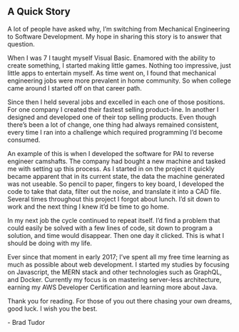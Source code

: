 <h2>A Quick Story</h2>
<p>
A lot of people have asked why, I’m switching from Mechanical Engineering to Software Development.  My hope in sharing this story is to answer that question.
</p>
<p>
When I was 7 I taught myself Visual Basic.  Enamored with the ability to create something, I started making little games.  Nothing too impressive, just little apps to entertain myself.  As time went on, I found that mechanical engineering jobs were more prevalent in home community.  So when college came around I started off on that career path.  
</p>
<p>
Since then I held several jobs and excelled in each one of those positions.  For one company I created their fastest selling product-line.  In another I designed and developed one of their top selling products. Even though there’s been a lot of change, one thing had always remained consistent, every time I ran into a challenge which required programming I’d become consumed.
</p>
<p>
An example of this is when I developed the software for PAI to reverse engineer camshafts.  The company had bought a new machine and tasked me with setting up this process.  As I started in on the project it quickly became apparent that in its current state, the data the machine generated was not useable.  So pencil to paper, fingers to key board, I developed the code to take that data, filter out the noise, and translate it into a CAD file.  Several times throughout this project I forgot about lunch. I’d sit down to work and the next thing I knew it’d be time to go home.
</p>
<p>
In my next job the cycle continued to repeat itself.  I’d find a problem that could easily be solved with a few lines of code, sit down to program a solution, and time would disappear.  Then one day it clicked.  This is what I should be doing with my life.
</p>  
<p>
 Ever since that moment in early 2017; I’ve spent all my free time learning as much as possible about web development.  I started my studies by focusing on Javascript, the MERN stack and other technologies such as GraphQL, and Docker.  Currently my focus is on mastering server-less architecture, earning my AWS Developer Certification and learning more about Java.
</p>

<p>
Thank you for reading.
For those of you out there chasing your own dreams, good luck.
I wish you the best.
</p>

<p>
-	Brad Tudor
</p>
